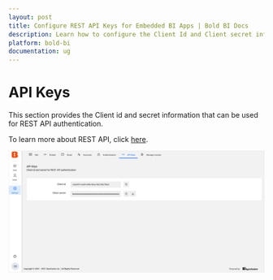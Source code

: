 ```yaml
---
layout: post
title: Configure REST API Keys for Embedded BI Apps | Bold BI Docs
description: Learn how to configure the Client Id and Client secret information of Bold BI that can be used for REST API authentication in your embedded BI Web applications.
platform: bold-bi
documentation: ug
---
```


# API Keys

This section provides the Client id and secret information that can be used for REST API authentication.

To learn more about REST API, click [here](/server-api-reference/interact-with-rest-api/).

![API Keys](/static/assets/multi-tenancy/images/api-keys.png)